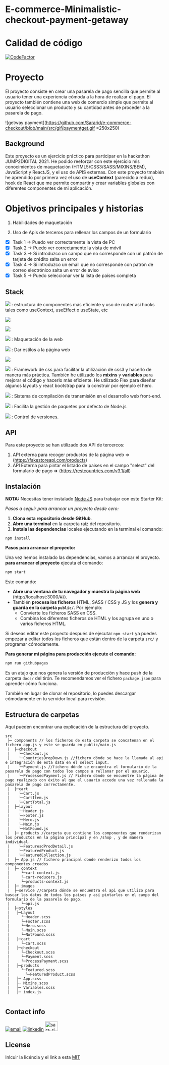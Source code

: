 # E-commerce-Minimalistic-checkout-payment-getaway

# Calidad de código

[![CodeFactor](https://www.codefactor.io/repository/github/sararid/e-commerce-checkout/badge)](https://www.codefactor.io/repository/github/sararid/e-commerce-checkout)

# Proyecto

El proyecto consiste en crear una pasarela de pago sencilla que permite al usuario tener una experiencia cómoda a la hora de realizar el pago. El proyecto también contiene una web de comercio simple que permite al usuario seleccionar un producto y su cantidad antes de proceder a la pasarela de pago.

![getway payment](https://github.com/Sararid/e-commerce-checkout/blob/main/src/gif/paymentget.gif =250x250)

## Background

Este proyecto es un ejercicio práctico para participar en la hackathon JUMP2DIGITAL 2021. He podido reeforzar con este ejercicio mis conocimientos de maquetación (HTML5/CSS3/SASS/MIXINS/BEM), JavaScript y ReactJS, y el uso de APIS externas. Con este proyecto tmabién he aprendido por primera vez el uso de **useContext** (parecido a redux), hook de React que me permite compartir y crear variables globales con diferentes componentes de mi aplicación.

# Objetivos principales y historias

1. Habilidades de maquetación

2. Uso de Apis de terceros para rellenar los campos de un formulario

- [x] Task 1 → Puedo ver correctamente la vista de PC
- [x] Task 2 → Puedo ver correctamente la vista de móvil
- [x] Task 3 → Si introduzco un campo que no corresponde con un patrón de tarjeta de crédito salta un error
- [x] Task 4 → Si introduzco un email que no corresponde con patrón de correo electrónico salta un error de aviso
- [x] Task 5 → Puedo seleccionar ver la lista de países completa

## Stack

![](https://img.shields.io/badge/React-20232A?style=for-the-badge&logo=react&logoColor=61DAFB)
: estructura de componentes más eficiente y uso de router así hooks tales como useContext, useEffect o useState, etc

![](https://img.shields.io/badge/React_Router-CA4245?style=for-the-badge&logo=react-router&logoColor=white)

![](https://img.shields.io/badge/JavaScript-F7DF1E?style=for-the-badge&logo=javascript&logoColor=black)

![](https://img.shields.io/badge/HTML5-E34F26?style=for-the-badge&logo=html5&logoColor=white)
: Maquetación de la web

![](https://img.shields.io/badge/CSS3-1572B6?style=for-the-badge&logo=css3&logoColor=white)
: Dar estilos a la página web

![](https://img.shields.io/badge/Bootstrap-563D7C?style=for-the-badge&logo=bootstrap&logoColor=white)

![](https://img.shields.io/badge/Sass-CC6699?style=for-the-badge&logo=sass&logoColor=white)
: Framework de css para facilitar la utilización de css3 y hacerlo de manera más práctica. También he utilizado los **mixins** y **variables** para mejorar el código y hacerlo más eficiente. He utilizado Flex para diseñar algunos layouts y react bootstrap para la construir por ejemplo el hero.

![](https://img.shields.io/badge/gulp-CF4647?style=for-the-badge&logo=gulp&logoColor=white)
: Sistema de compilación de transmisión en el desarrollo web front-end.

![](https://img.shields.io/badge/NPM-20232A?style=for-the-badge&logo=npm&logoColor=61DAFB)
: Facilita la gestión de paquetes por defecto de Node.js

![](https://img.shields.io/badge/Git-F74E27?style=for-the-badge&logo=git&logoColor=white)
: Control de versiones.

## API

Para este proyecto se han utilizado dos API de tercercos:

1. API externa para recoger productos de la página web => (https://fakestoreapi.com/products)
2. API Externa para pintar el listado de paises en el campo "select" del formulario de pago => (https://restcountries.com/v3.1/all)

## Instalación

**NOTA:** Necesitas tener instalado [Node JS](https://nodejs.org/) para trabajar con este Starter Kit:

_Pasos a seguir para arrancar un proyecto desde cero:_

1. **Clona esta repositorio desde GitHub**.
1. **Abre una terminal** en la carpeta raíz del repositorio.
1. **Instala las dependencias** locales ejecutando en la terminal el comando:

```bash
npm install
```

**Pasos para arrancar el proyecto:**

Una vez hemos instalado las dependencias, vamos a arrancar el proyecto. **para arrancar el proyecto** ejecuta el comando:

```bash
npm start
```

Este comando:

- **Abre una ventana de tu navegador y muestra la página web** (http://localhost:3000/#/).
- También **procesa los ficheros** HTML, SASS / CSS y JS y los **genera y guarda en la carpeta `public/`**. Por ejemplo:
  - Convierte los ficheros SASS en CSS.
  - Combina los diferentes ficheros de HTML y los agrupa en uno o varios ficheros HTML.

Si deseas editar este proyecto después de ejecutar `npm start` ya puedes empezar a editar todos los ficheros que están dentro de la carpeta `src/` y programar cómodamente.

**Para generar mi página para producción ejecute el comando:**

```bash
npm run githubpages
```

Es un atajo que nos genera la versión de producción y hace push de la carpeta `docs/` del tirón. Te recomendamos ver el fichero `package.json` para aprender cómo funciona.

También en lugar de clonar el repositorio, lo puedes descargar cómodamente en tu servidor local para revisión.

## Estructura de carpetas

Aquí pueden encontrar una explicación de la estructura del proyecto.

```
src
 ├─ components // los ficheros de esta carpeta se concatenan en el fichero app.js y este se guarda en public/main.js
 |  ├─checkout
 |    └─Checkout.js
 |    └─CountriesDropDown.js //fichero dónde se hace la llamada al api e integración de esta data en el select input.
 |    └─Payment.js //fichero dónde se encuentra el formulario de la pasarela de pago con todos los campos a rellanar por el usuario.
 |    └─ProcessedPayment.js // Fichero dónde se encuentre la página de pago realizado con éxito al que el usuario accede una vez rellenada la pasarela de pago correctamente.
 |  ├─cart
 |    └─Cart.js
 |    └─CartItem.js
 |    └─CartTotal.js
 |  ├─layout
 |    └─Header.js
 |    └─Footer.js
 |    └─Hero.js
 |    └─Main.js
 |    └─NotFound.js
 |  ├─ products //carpeta que contiene los componentes que renderizan los productos en la página principal y en /shop , y de manera individual.
 |    └─FeaturesdProdDetail.js
 |    └─FeaturedProduct.js
 |    └─FeaturedCollection.js
 |  ├─ App.js // fichero principal donde renderizo todos los componentes creados
 |  ├─ context
 |     └─cart-context.js
 |     └─cart-reducers.js
 |     └─products-context.js
 |  ├─ images
 |  ├─service //carpeta dónde se encuentra el api que utilizo para buscar los datos de todos los países y así pintarlos en el campo del formulario de la pasarela de pago.
 |     └─api.js
 |  ├─styles
 |   ├─Layout
 |     └─Header.scss
 |     └─Footer.scss
 |     └─Hero.scss
 |     └─Main.scss
 |     └─NotFound.scss
 |   ├─cart
 |     └─Cart.scss
 |   ├─checkout
 |     └─Checkout.scss
 |     └─Payment.scss
 |     └─ProcessPayment.scss
 |   ├─products
 |     └─Featured.scss
 |       └─FeaturedProduct.scss
 |   ├─ App.scss
 |   ├─ Mixins.scss
 |   ├─ Variables.scss
 |   ├─ index.js


```

## Contact info

<a href="mailto:sarayridouane@gmail.com"><img src="https://img.icons8.com/color/35/000000/gmail.png" alt="email"/></a>
<a href="https://www.linkedin.com/in/sara-rd"><img src="https://img.icons8.com/color/35/000000/linkedin.png" alt="linkedin"/></a>
<a href="https://twitter.com/sara_rid" target="blank"><img src="https://raw.githubusercontent.com/rahuldkjain/github-profile-readme-generator/master/src/images/icons/Social/twitter.svg" alt="sara_rid" height="30" width="40" /></a>

## License

Inlcuir la licéncia y el link a esta
[MIT](https://opensource.org/licenses/MIT)
